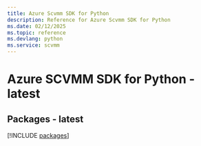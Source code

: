 ```yaml
---
title: Azure Scvmm SDK for Python
description: Reference for Azure Scvmm SDK for Python
ms.date: 02/12/2025
ms.topic: reference
ms.devlang: python
ms.service: scvmm
---
```

# Azure SCVMM SDK for Python - latest
## Packages - latest
[!INCLUDE [packages](scvmm-index.md)]